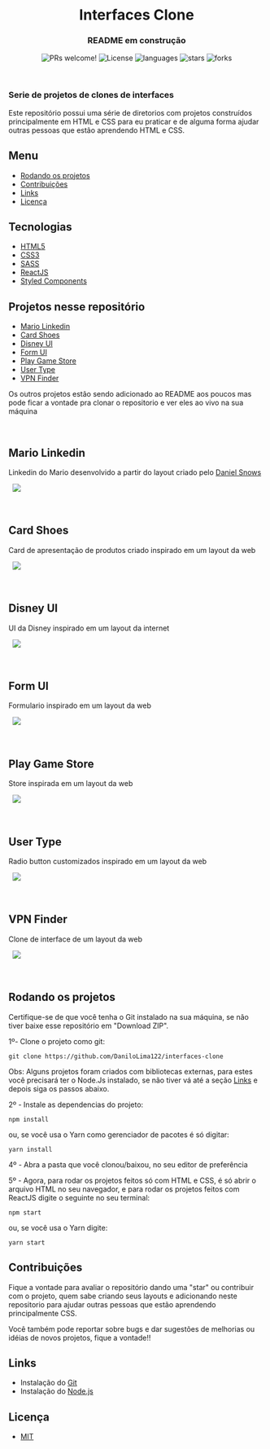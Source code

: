 <h1 align="center"> Interfaces Clone</h1>
<h3 align="center"> README em construção</h3>

<p align="center">
 <img src="https://img.shields.io/static/v1?label=PRs&message=welcome&color=5468CE&labelColor=535353" alt="PRs welcome!" />

  <img alt="License" src="https://img.shields.io/static/v1?label=license&message=MIT&color=5468CE&labelColor=535353">

  <img alt="languages" src="https://img.shields.io/github/languages/count/DaniloLima122/interfaces-clone?color=5468CE">

  <img alt="stars" src="https://img.shields.io/github/stars/DaniloLima122/interfaces-clone?color=5468CE">

  <img alt="forks" src="https://img.shields.io/github/forks/DaniloLima122/interfaces-clone?color=5468CE">

</p>

&nbsp;

### Serie de projetos de clones de interfaces

Este repositório possui uma série de diretorios com projetos construídos principalmente em HTML e CSS para eu praticar e de alguma forma ajudar outras pessoas que estão aprendendo HTML e CSS.

## Menu

- [Rodando os projetos](#rodando-os-projetos)
- [Contribuições](#Contribuições)
- [Links](#links)
- [Licença](#licença)


## Tecnologias

- [HTML5]()
- [CSS3]() 
- [SASS]()
- [ReactJS](https://pt-br.reactjs.org/)
- [Styled Components](https://styled-components.com/)


## Projetos nesse repositório

- [Mario Linkedin](#mario-linkedin)
- [Card Shoes](#card-shoes)
- [Disney UI](#disney-ui)
- [Form UI](#form-ui)
- [Play Game Store](#play-game-store)
- [User Type](#user-type)
- [VPN Finder](#vpn-finder)

Os outros projetos estão sendo adicionado ao README aos poucos mas pode ficar a vontade pra clonar o repositorio e ver eles ao vivo na sua máquina

&nbsp;
&nbsp;

## Mario Linkedin

Linkedin do Mario desenvolvido a partir do layout criado pelo [Daniel Snows](https://dribbble.com/shots/5768210-Linkedin-Super-Mario-Concept)

&nbsp;
<img src="./readmeImages/mario.png" style="max-width:950px">

&nbsp;
&nbsp;

## Card Shoes

Card de apresentação de produtos criado inspirado em um layout da web

&nbsp;
<img src="./readmeImages/shoesCard.jpg" style="max-width:950px">


&nbsp;
&nbsp;

## Disney UI

UI da Disney inspirado em um layout da internet

&nbsp;
<img src="./readmeImages/disney.jpg" style="max-width:950px">

&nbsp;
&nbsp;

## Form UI

Formulario inspirado em um layout da web

&nbsp;
<img src="./readmeImages/form.jpg" style="max-width:950px">

&nbsp;
&nbsp;

## Play Game Store

Store inspirada em um layout da web

&nbsp;
<img src="./readmeImages/playgames_store.png" style="max-width:950px">


&nbsp;
&nbsp;

## User Type

Radio button customizados inspirado em um layout da web

&nbsp;
<img src="./readmeImages/usertype.jpg" style="max-width:950px">

&nbsp;
&nbsp;


## VPN Finder

Clone de interface de um layout da web

&nbsp;
<img src="./readmeImages/vpnFinder.png" style="max-width:950px">

&nbsp;
&nbsp;

## Rodando os projetos

Certifique-se de que você tenha o Git instalado na sua máquina, se não tiver baixe esse repositório em "Download ZIP".

1º- Clone o projeto como git:

```shell
git clone https://github.com/DaniloLima122/interfaces-clone
```

Obs: Alguns projetos foram criados com bibliotecas externas, para estes você precisará ter o Node.Js instalado, se não tiver vá até a seção [Links](#Links) e depois siga os passos abaixo.

2º - Instale as dependencias do projeto:

```shell
npm install
```

ou, se você usa o Yarn como gerenciador de pacotes é só digitar:

```shell
yarn install
```

4º - Abra a pasta que você clonou/baixou, no seu editor de preferência

5º - Agora, para rodar os projetos feitos só com HTML e CSS, é só abrir o arquivo HTML no seu navegador, e para rodar os projetos feitos com ReactJS digite o seguinte no seu terminal:

```shell
npm start
```

ou, se você usa o Yarn digite:

```shell
yarn start
```

## Contribuições

Fique a vontade para avaliar o repositório dando uma "star" ou contribuir com o projeto, quem sabe criando seus layouts e adicionando neste repositorio para ajudar outras pessoas que estão aprendendo principalmente CSS.

Você também pode reportar sobre bugs e dar sugestões de melhorias ou idéias de novos projetos, fique a vontade!!

## Links

- Instalação do [Git](https://git-scm.com/)
- Instalação do [Node.js](https://nodejs.org/en/download/)

## Licença

- [MIT](LICENSE)
